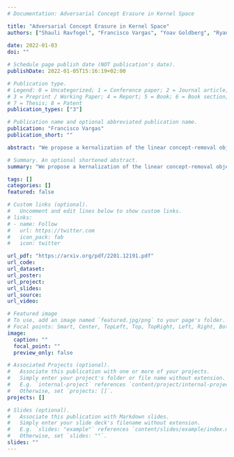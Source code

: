 ```yaml
---
# Documentation: Adversarial Concept Erasure in Kernel Space

title: "Adversarial Concept Erasure in Kernel Space"
authors: ["Shauli Ravfogel", "Francisco Vargas", "Yoav Goldberg", "Ryan Cotterell"]
               
date: 2022-01-03
doi: ""

# Schedule page publish date (NOT publication's date).
publishDate: 2022-01-05T15:16:19+02:00

# Publication type.
# Legend: 0 = Uncategorized; 1 = Conference paper; 2 = Journal article;
# 3 = Preprint / Working Paper; 4 = Report; 5 = Book; 6 = Book section;
# 7 = Thesis; 8 = Patent
publication_types: ["3"]

# Publication name and optional abbreviated publication name.
publication: "Francisco Vargas"
publication_short: ""

abstract: "We propose a kernalization of the linear concept-removal objective, and show that it is effective in guarding against the ability of certain nonlinear adversaries to recover the concept. Interestingly, our findings suggest that the division between linear and nonlinear models is overly simplistic: when considering the concept of binary gender and its neutralization, we do not find a single kernel space that exclusively contains all the concept-related information."

# Summary. An optional shortened abstract.
summary: "We propose a kernalization of the linear concept-removal objective, and show that it is effective in guarding against the ability of ceratin nonlinear adversaries to recover the concept of interest; at the same time, it is difficult to guard against arbitrary nonlinear adversaries."

tags: []
categories: []
featured: false

# Custom links (optional).
#   Uncomment and edit lines below to show custom links.
# links:
# - name: Follow
#   url: https://twitter.com
#   icon_pack: fab
#   icon: twitter

url_pdf: "https://arxiv.org/pdf/2201.12191.pdf"
url_code: 
url_dataset:
url_poster:
url_project:
url_slides:
url_source:
url_video: 

# Featured image
# To use, add an image named `featured.jpg/png` to your page's folder.
# Focal points: Smart, Center, TopLeft, Top, TopRight, Left, Right, BottomLeft, Bottom, BottomRight.
image:
  caption: ""
  focal_point: ""
  preview_only: false

# Associated Projects (optional).
#   Associate this publication with one or more of your projects.
#   Simply enter your project's folder or file name without extension.
#   E.g. `internal-project` references `content/project/internal-project/index.md`.
#   Otherwise, set `projects: []`.
projects: []

# Slides (optional).
#   Associate this publication with Markdown slides.
#   Simply enter your slide deck's filename without extension.
#   E.g. `slides: "example"` references `content/slides/example/index.md`.
#   Otherwise, set `slides: ""`.
slides: ""
---
```


